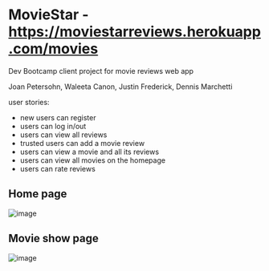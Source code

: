 # MovieStar - https://moviestarreviews.herokuapp.com/movies
Dev Bootcamp client project for movie reviews web app

Joan Petersohn, Waleeta Canon, Justin Frederick, Dennis Marchetti

user stories:

  - new users can register
  - users can log in/out
  - users can view all reviews
  - trusted users can add a movie review
  - users can view a movie and all its reviews
  - users can view all movies on the homepage
  - users can rate reviews
  
## Home page
![image](https://cloud.githubusercontent.com/assets/19498387/23670876/d0d9bada-032e-11e7-996e-e3985a5f7c53.png)

## Movie show page
![image](https://cloud.githubusercontent.com/assets/19498387/23670893/e37002d0-032e-11e7-83fa-2bf5d4c335d0.png)
